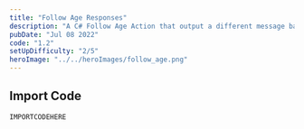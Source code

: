 ```yaml
---
title: "Follow Age Responses"
description: "A C# Follow Age Action that output a different message based on the number of days followed"
pubDate: "Jul 08 2022"
code: "1.2"
setUpDifficulty: "2/5"
heroImage: "../../heroImages/follow_age.png"
---
```

## Import Code

```bash
IMPORTCODEHERE
```
